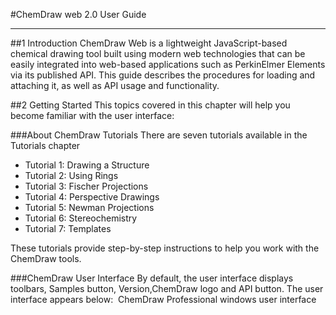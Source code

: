 #ChemDraw web 2.0 User Guide

---
##1 Introduction
ChemDraw Web  is a lightweight JavaScript-based chemical drawing tool built using modern web technologies that can be easily integrated into web-based applications such as PerkinElmer Elements via its published API.
This guide describes the procedures for loading and attaching it, as well as API usage and functionality.



##2 Getting Started
This topics covered in this chapter will help you become familiar with the user interface:

###About ChemDraw Tutorials
There are seven tutorials available in the Tutorials chapter

 -  Tutorial 1: Drawing a Structure
 -  Tutorial 2: Using Rings
 -  Tutorial 3: Fischer Projections
 -  Tutorial 4: Perspective Drawings
 -  Tutorial 5: Newman Projections
 -  Tutorial 6: Stereochemistry
 -  Tutorial 7: Templates

 These tutorials provide step-by-step instructions to help you work with the ChemDraw tools.
 
###ChemDraw User Interface
By default, the user interface displays toolbars, Samples button, Version,ChemDraw logo and API button. The user interface appears below:
![]()
ChemDraw Professional windows user interface



